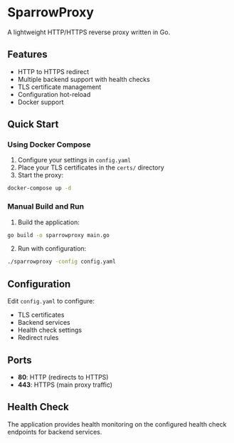 # SparrowProxy

A lightweight HTTP/HTTPS reverse proxy written in Go.

## Features

- HTTP to HTTPS redirect
- Multiple backend support with health checks
- TLS certificate management
- Configuration hot-reload
- Docker support

## Quick Start

### Using Docker Compose

1. Configure your settings in `config.yaml`
2. Place your TLS certificates in the `certs/` directory
3. Start the proxy:

```bash
docker-compose up -d
```

### Manual Build and Run

1. Build the application:
```bash
go build -o sparrowproxy main.go
```

2. Run with configuration:
```bash
./sparrowproxy -config config.yaml
```

## Configuration

Edit `config.yaml` to configure:
- TLS certificates
- Backend services
- Health check settings
- Redirect rules

## Ports

- **80**: HTTP (redirects to HTTPS)
- **443**: HTTPS (main proxy traffic)

## Health Check

The application provides health monitoring on the configured health check endpoints for backend services.
